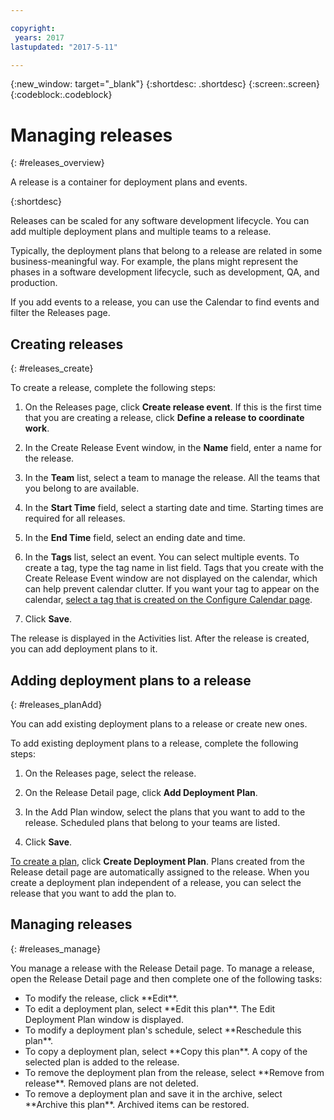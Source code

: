 ```yaml
---

copyright:
 years: 2017
lastupdated: "2017-5-11"

---
```


{:new_window: target="_blank"}
{:shortdesc: .shortdesc}
{:screen:.screen}
{:codeblock:.codeblock}

# Managing releases
{: #releases_overview}

A release is a container for deployment plans and events.

{:shortdesc}

Releases can be scaled for any software development lifecycle. You can add multiple deployment plans and multiple teams to a release.

Typically, the deployment plans that belong to a release are related in some business-meaningful way. For example, the plans might represent the phases in a software development lifecycle, such as development, QA, and production.

If you add events to a release, you can use the Calendar to find events and filter the Releases page.

## Creating releases
{: #releases_create}

To create a release, complete the following steps:

1. On the Releases page, click **Create release event**. If this is the first time that you are creating a release, click **Define a release to coordinate work**.

1. In the Create Release Event window, in the **Name** field, enter a name for the release.

3. In the **Team** list, select a team to manage the release. All the teams that you belong to are available.

3. In the **Start Time** field, select a starting date and time. Starting times are required for all releases.

3. In the **End Time** field, select an ending date and time.

3. In the **Tags** list, select an event. You can select multiple events. To create a tag, type the tag name in list field. Tags that you create with the Create Release Event window are not displayed on the calendar, which can help prevent calendar clutter. If you want your tag to appear on the calendar, [select a tag that is created on the Configure Calendar page](UCCR_events.html#events_tagCreate).

5. Click **Save**.

The release is displayed in the Activities list. After the release is created, you can add deployment plans to it.

## Adding deployment plans to a release
{: #releases_planAdd}

You can add existing deployment plans to a release or create new ones.

To add existing deployment plans to a release, complete the following steps:

1. On the Releases page, select the release.

1. On the Release Detail page, click **Add Deployment Plan**.

1. In the Add Plan window, select the plans that you want to add to the release. Scheduled plans that belong to your teams are listed.

3. Click **Save**.

[To create a plan](UCCR_deployPlan.html#plan_create), click **Create Deployment Plan**. Plans created from the Release detail page are automatically assigned to the release. When you create a deployment plan independent of a release, you can select the release that you want to add the plan to.

## Managing releases
{: #releases_manage}

You manage a release with the Release Detail page. To manage a release, open the Release Detail page and then complete one of the following tasks:
<ul>
<li>To modify the release, click **Edit**.
</li>
<li>To edit a deployment plan, select **Edit this plan**. The Edit Deployment Plan window is displayed.
</li>
<li>To modify a deployment plan's schedule, select **Reschedule this plan**.
</li>
<li>To copy a deployment plan, select **Copy this plan**. A copy of the selected plan is added to the release.</li>
<li>To remove the deployment plan from the release, select **Remove from release**. Removed plans are not deleted.
</li>
</li>
<li>To remove a deployment plan and save it in the archive, select **Archive this plan**. Archived items can be restored.
</li>
</ul>
